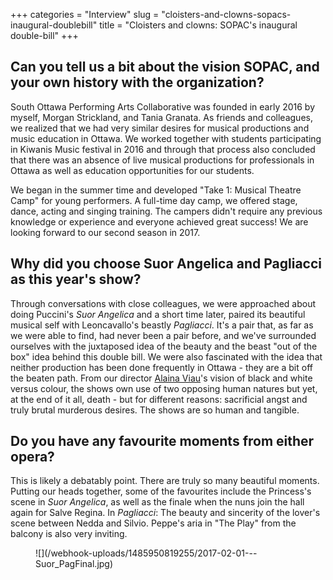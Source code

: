 +++
categories = "Interview"
slug = "cloisters-and-clowns-sopacs-inaugural-doublebill"
title = "Cloisters and clowns: SOPAC&#039;s inaugural double-bill"
+++

## Can you tell us a bit about the vision SOPAC, and your own history with the organization?

South Ottawa Performing Arts Collaborative was founded in early 2016 by myself, Morgan Strickland, and Tania Granata. As friends and colleagues, we realized that we had very similar desires for musical productions and music education in Ottawa. We worked together with students participating in Kiwanis Music festival in 2016 and through that process also concluded that there was an absence of live musical productions for professionals in Ottawa as well as education opportunities for our students.

We began in the summer time and developed "Take 1: Musical Theatre Camp" for young performers. A full-time day camp, we offered stage, dance, acting and singing training. The campers didn't require any previous knowledge or experience and everyone achieved great success! We are looking forward to our second season in 2017. 

## Why did you choose Suor Angelica and Pagliacci as this year's show?

Through conversations with close colleagues, we were approached about doing Puccini's *Suor Angelica* and a short time later, paired its beautiful musical self with Leoncavallo's beastly *Pagliacci*. It's a pair that, as far as we were able to find, had never been a pair before, and we've surrounded ourselves with the juxtaposed idea of the beauty and the beast "out of the box" idea behind this double bill. We were also fascinated with the idea that neither production has been done frequently in Ottawa - they are a bit off the beaten path. From our director [Alaina Viau](/scene/people/alaina-viau/)'s vision of black and white versus colour, the shows own use of two opposing human natures but yet, at the end of it all, death - but for different reasons: sacrificial angst and truly brutal murderous desires. The shows are so human and tangible. 

## Do you have any favourite moments from either opera?

This is likely a debatably point.   There are truly so many beautiful moments. 
Putting our heads together, some of the favourites include the Princess's scene in *Suor Angelica*, as well as the finale when the nuns join the hall again for Salve Regina. In *Pagliacci*: The beauty and sincerity of the lover's scene between Nedda and Silvio. Peppe's aria in "The Play" from the balcony is also very inviting. 

<figure data-type="image">
![](/webhook-uploads/1485950819255/2017-02-01---Suor_PagFinal.jpg)
</figure>
